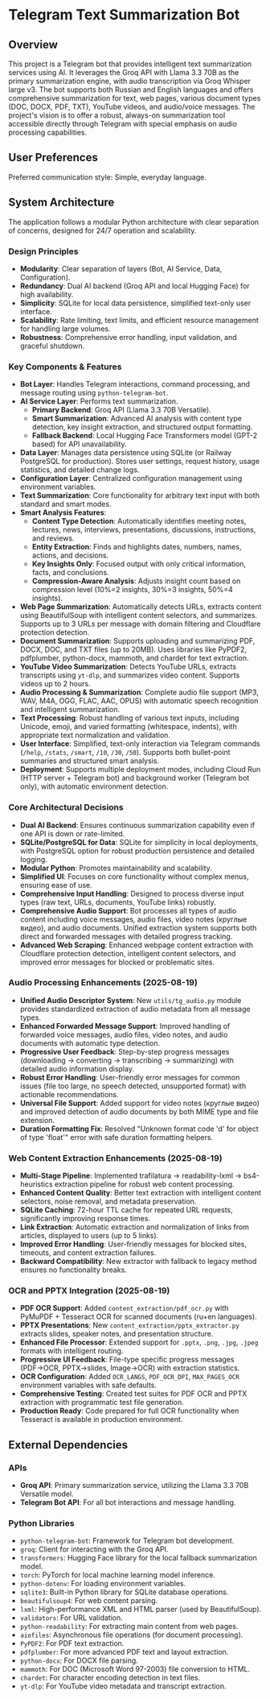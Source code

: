 # Telegram Text Summarization Bot

## Overview
This project is a Telegram bot that provides intelligent text summarization services using AI. It leverages the Groq API with Llama 3.3 70B as the primary summarization engine, with audio transcription via Groq Whisper large v3. The bot supports both Russian and English languages and offers comprehensive summarization for text, web pages, various document types (DOC, DOCX, PDF, TXT), YouTube videos, and audio/voice messages. The project's vision is to offer a robust, always-on summarization tool accessible directly through Telegram with special emphasis on audio processing capabilities.

## User Preferences
Preferred communication style: Simple, everyday language.

## System Architecture
The application follows a modular Python architecture with clear separation of concerns, designed for 24/7 operation and scalability.

### Design Principles
- **Modularity**: Clear separation of layers (Bot, AI Service, Data, Configuration).
- **Redundancy**: Dual AI backend (Groq API and local Hugging Face) for high availability.
- **Simplicity**: SQLite for local data persistence, simplified text-only user interface.
- **Scalability**: Rate limiting, text limits, and efficient resource management for handling large volumes.
- **Robustness**: Comprehensive error handling, input validation, and graceful shutdown.

### Key Components & Features
- **Bot Layer**: Handles Telegram interactions, command processing, and message routing using `python-telegram-bot`.
- **AI Service Layer**: Performs text summarization.
    - **Primary Backend**: Groq API (Llama 3.3 70B Versatile).
    - **Smart Summarization**: Advanced AI analysis with content type detection, key insight extraction, and structured output formatting.
    - **Fallback Backend**: Local Hugging Face Transformers model (GPT-2 based) for API unavailability.
- **Data Layer**: Manages data persistence using SQLite (or Railway PostgreSQL for production). Stores user settings, request history, usage statistics, and detailed change logs.
- **Configuration Layer**: Centralized configuration management using environment variables.
- **Text Summarization**: Core functionality for arbitrary text input with both standard and smart modes.
- **Smart Analysis Features**: 
    - **Content Type Detection**: Automatically identifies meeting notes, lectures, news, interviews, presentations, discussions, instructions, and reviews.
    - **Entity Extraction**: Finds and highlights dates, numbers, names, actions, and decisions.
    - **Key Insights Only**: Focused output with only critical information, facts, and conclusions.
    - **Compression-Aware Analysis**: Adjusts insight count based on compression level (10%=2 insights, 30%=3 insights, 50%=4 insights).
- **Web Page Summarization**: Automatically detects URLs, extracts content using BeautifulSoup with intelligent content selectors, and summarizes. Supports up to 3 URLs per message with domain filtering and Cloudflare protection detection.
- **Document Summarization**: Supports uploading and summarizing PDF, DOCX, DOC, and TXT files (up to 20MB). Uses libraries like PyPDF2, pdfplumber, python-docx, mammoth, and chardet for text extraction.
- **YouTube Video Summarization**: Detects YouTube URLs, extracts transcripts using `yt-dlp`, and summarizes video content. Supports videos up to 2 hours.
- **Audio Processing & Summarization**: Complete audio file support (MP3, WAV, M4A, OGG, FLAC, AAC, OPUS) with automatic speech recognition and intelligent summarization.
- **Text Processing**: Robust handling of various text inputs, including Unicode, emoji, and varied formatting (whitespace, indents), with appropriate text normalization and validation.
- **User Interface**: Simplified, text-only interaction via Telegram commands (`/help`, `/stats`, `/smart`, `/10`, `/30`, `/50`). Supports both bullet-point summaries and structured smart analysis.
- **Deployment**: Supports multiple deployment modes, including Cloud Run (HTTP server + Telegram bot) and background worker (Telegram bot only), with automatic environment detection.

### Core Architectural Decisions
- **Dual AI Backend**: Ensures continuous summarization capability even if one API is down or rate-limited.
- **SQLite/PostgreSQL for Data**: SQLite for simplicity in local deployments, with PostgreSQL option for robust production persistence and detailed logging.
- **Modular Python**: Promotes maintainability and scalability.
- **Simplified UI**: Focuses on core functionality without complex menus, ensuring ease of use.
- **Comprehensive Input Handling**: Designed to process diverse input types (raw text, URLs, documents, YouTube links) robustly.
- **Comprehensive Audio Support**: Bot processes all types of audio content including voice messages, audio files, video notes (круглые видео), and audio documents. Unified extraction system supports both direct and forwarded messages with detailed progress tracking.
- **Advanced Web Scraping**: Enhanced webpage content extraction with Cloudflare protection detection, intelligent content selectors, and improved error messages for blocked or problematic sites.

### Audio Processing Enhancements (2025-08-19)
- **Unified Audio Descriptor System**: New `utils/tg_audio.py` module provides standardized extraction of audio metadata from all message types.
- **Enhanced Forwarded Message Support**: Improved handling of forwarded voice messages, audio files, video notes, and audio documents with automatic type detection.
- **Progressive User Feedback**: Step-by-step progress messages (downloading → converting → transcribing → summarizing) with detailed audio information display.
- **Robust Error Handling**: User-friendly error messages for common issues (file too large, no speech detected, unsupported format) with actionable recommendations.
- **Universal File Support**: Added support for video notes (круглые видео) and improved detection of audio documents by both MIME type and file extension.
- **Duration Formatting Fix**: Resolved "Unknown format code 'd' for object of type 'float'" error with safe duration formatting helpers.

### Web Content Extraction Enhancements (2025-08-19)
- **Multi-Stage Pipeline**: Implemented trafilatura → readability-lxml → bs4-heuristics extraction pipeline for robust web content processing.
- **Enhanced Content Quality**: Better text extraction with intelligent content selectors, noise removal, and metadata preservation.
- **SQLite Caching**: 72-hour TTL cache for repeated URL requests, significantly improving response times.
- **Link Extraction**: Automatic extraction and normalization of links from articles, displayed to users (up to 5 links).
- **Improved Error Handling**: User-friendly messages for blocked sites, timeouts, and content extraction failures.
- **Backward Compatibility**: New extractor with fallback to legacy method ensures no functionality breaks.

### OCR and PPTX Integration (2025-08-19)
- **PDF OCR Support**: Added `content_extraction/pdf_ocr.py` with PyMuPDF + Tesseract OCR for scanned documents (ru+en languages).
- **PPTX Presentations**: New `content_extraction/pptx_extractor.py` extracts slides, speaker notes, and presentation structure.
- **Enhanced File Processor**: Extended support for `.pptx`, `.png`, `.jpg`, `.jpeg` formats with intelligent routing.
- **Progressive UI Feedback**: File-type specific progress messages (PDF→OCR, PPTX→slides, Image→OCR) with extraction statistics.
- **OCR Configuration**: Added `OCR_LANGS`, `PDF_OCR_DPI`, `MAX_PAGES_OCR` environment variables with safe defaults.
- **Comprehensive Testing**: Created test suites for PDF OCR and PPTX extraction with programmatic test file generation.
- **Production Ready**: Code prepared for full OCR functionality when Tesseract is available in production environment.

## External Dependencies

### APIs
- **Groq API**: Primary summarization service, utilizing the Llama 3.3 70B Versatile model.
- **Telegram Bot API**: For all bot interactions and message handling.

### Python Libraries
- `python-telegram-bot`: Framework for Telegram bot development.
- `groq`: Client for interacting with the Groq API.
- `transformers`: Hugging Face library for the local fallback summarization model.
- `torch`: PyTorch for local machine learning model inference.
- `python-dotenv`: For loading environment variables.
- `sqlite3`: Built-in Python library for SQLite database operations.
- `beautifulsoup4`: For web content parsing.
- `lxml`: High-performance XML and HTML parser (used by BeautifulSoup).
- `validators`: For URL validation.
- `python-readability`: For extracting main content from web pages.
- `aiofiles`: Asynchronous file operations (for document processing).
- `PyPDF2`: For PDF text extraction.
- `pdfplumber`: For more advanced PDF text and layout extraction.
- `python-docx`: For DOCX file parsing.
- `mammoth`: For DOC (Microsoft Word 97-2003) file conversion to HTML.
- `chardet`: For character encoding detection in text files.
- `yt-dlp`: For YouTube video metadata and transcript extraction.